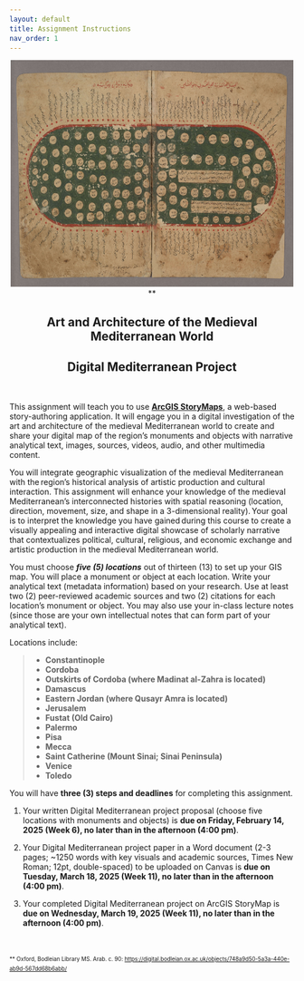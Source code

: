 ```yaml
---
layout: default
title: Assignment Instructions
nav_order: 1
---
```

<center>
<img src="https://raw.githubusercontent.com/nulib-ds/NU-ARTHIST329/refs/heads/main/content/img/map1.jpg" alt="Map 1" width="500" height="400"> **
<h2>Art and Architecture of the Medieval Mediterranean World</h2>
<h2>Digital Mediterranean Project</h2>
</center>
<br>

This assignment will teach you to use **[ArcGIS StoryMaps](https://www.esri.com/en-us/arcgis/products/arcgis-storymaps/overview)**, a web-based story-authoring application. It will engage you in a digital investigation of the art and architecture of the medieval Mediterranean world to create and share your digital map of the region’s monuments and objects with narrative analytical text, images, sources, videos, audio, and other multimedia content.  

You will integrate geographic visualization of the medieval Mediterranean with the region’s historical analysis of artistic production and cultural interaction. This assignment will enhance your knowledge of the medieval Mediterranean’s interconnected histories with spatial reasoning (location, direction, movement, size, and shape in a 3-dimensional reality). Your goal is to interpret the knowledge you have gained during this course to create a visually appealing and interactive digital showcase of scholarly narrative that contextualizes political, cultural, religious, and economic exchange and artistic production in the medieval Mediterranean world. 

You must choose ***five (5) locations*** out of thirteen (13) to set up your GIS map. You will place a monument or object at each location. Write your analytical text (metadata information) based on your research. Use at least two (2) peer-reviewed academic sources and two (2) citations for each location’s monument or object. You may also use your in-class lecture notes (since those are your own intellectual notes that can form part of your analytical text).

Locations include: 
> - **Constantinople**
> - **Cordoba**
> - **Outskirts of Cordoba (where Madinat al-Zahra is located)**
> - **Damascus**
> - **Eastern Jordan (where Qusayr Amra is located)**
> - **Jerusalem**
> - **Fustat (Old Cairo)**
> - **Palermo**
> - **Pisa**
> - **Mecca**
> - **Saint Catherine (Mount Sinai; Sinai Peninsula)**
> - **Venice**
> - **Toledo**

You will have **three (3) steps and deadlines** for completing this assignment. 

1) Your written Digital Mediterranean project proposal (choose five locations with monuments and objects) is **due on Friday, February 14, 2025 (Week 6), no later than in the afternoon (4:00 pm)**.  

2) Your Digital Mediterranean project paper in a Word document (2-3 pages; ~1250 words with key visuals and academic sources, Times New Roman; 12pt, double-spaced) to be uploaded on Canvas is **due on Tuesday, March 18, 2025 (Week 11), no later than in the afternoon (4:00 pm)**. 

3) Your completed Digital Mediterranean project on ArcGIS StoryMap is **due on Wednesday, March 19, 2025 (Week 11), no later than in the afternoon (4:00 pm)**. 
<br>

<p><small><small>** Oxford, Bodleian Library MS. Arab. c. 90: <a href="https://digital.bodleian.ox.ac.uk/objects/748a9d50-5a3a-440e-ab9d-567dd68b6abb/">https://digital.bodleian.ox.ac.uk/objects/748a9d50-5a3a-440e-ab9d-567dd68b6abb/</a></small></small></p>

